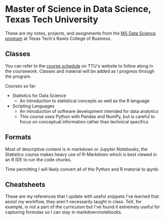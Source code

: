 # Master of Science in Data Science, Texas Tech University

These are my notes, projects, and assignments from the [MS Data Science program](https://www.depts.ttu.edu/rawlsbusiness/graduate/ms/datascience/) at Texas Tech's Rawls College of Business.

## Classes
You can refer to the [course schedule](https://www.depts.ttu.edu/rawlsbusiness/graduate/ms/datascience/schedule.php) on TTU's website to follow along in the coursework. Classes and material will be added as I progress through the program.

Courses so far:
- Statistics for Data Science
  - An introduction to statistical concepts as well as the R language
- Scripting Languages
  - An introduction of software development intended for data analytics
  - This course uses Python with Pandas and NumPy, but is careful to focus on conceptual information rather than technical specifics

## Formats
Most of descriptive content is in markdown or Jupyter Notebooks, the Statistics course makes heavy use of R-Markdown which is best viewed in an R IDE to run the code chunks.

Time permitting I will likely convert all of the Python and R material to ipynb. 

## Cheatsheets
These are my references that I update with useful snippets I've learned that assist my workflow, they aren't necessarily taught in class.
TeX, for example, is not a part of the curriculum but I've found it extremely useful for capturing formulas so I can stay in markdown/notebooks.  

